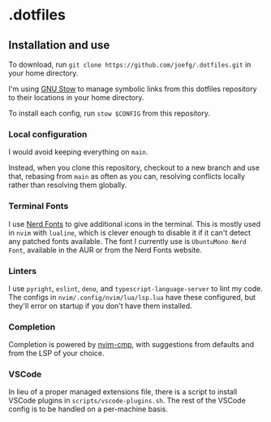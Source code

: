 # .dotfiles

## Installation and use

To download, run `git clone https://github.com/joefg/.dotfiles.git` in your home
directory.

I'm using [GNU Stow](https://www.gnu.org/software/stow/) to manage symbolic
links from this dotfiles repository to their locations in your home directory.

To install each config, run `stow $CONFIG` from this repository.

### Local configuration

I would avoid keeping everything on `main`.

Instead, when you clone this repository, checkout to a new branch and use that,
rebasing from `main` as often as you can, resolving conflicts locally rather
than resolving them globally.

### Terminal Fonts

I use [Nerd Fonts](https://www.nerdfonts.com/) to give additional icons in the
terminal. This is mostly used in `nvim` with `lualine`, which is clever enough
to disable it if it can't detect any patched fonts available. The font I
currently use is `UbuntuMono Nerd Font`, available in the AUR or from the Nerd
Fonts website.

### Linters

I use `pyright`, `eslint`, `deno`, and `typescript-language-server` to lint my
code. The configs in `nvim/.config/nvim/lua/lsp.lua` have these configured, but
they'll error on startup if you don't have them installed.

### Completion

Completion is powered by [nvim-cmp](https://github.com/hrsh7th/nvim-cmp), with
suggestions from defaults and from the LSP of your choice.

### VSCode

In lieu of a proper managed extensions file, there is a script to install VSCode
plugins in `scripts/vscode-plugins.sh`. The rest of the VSCode config is to be
handled on a per-machine basis.
